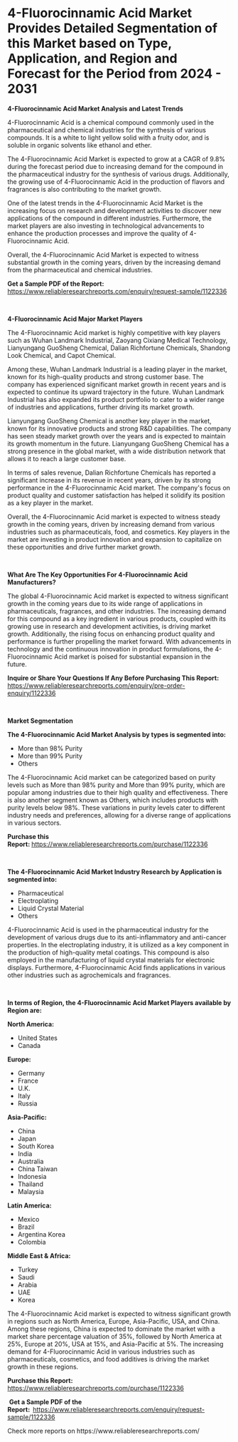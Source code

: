 <p><h1>4-Fluorocinnamic Acid Market Provides Detailed Segmentation of this Market based on Type, Application, and Region and Forecast for the Period from 2024 - 2031</h1></p><p><strong>4-Fluorocinnamic Acid Market Analysis and Latest Trends</strong></p>
<p><p>4-Fluorocinnamic Acid is a chemical compound commonly used in the pharmaceutical and chemical industries for the synthesis of various compounds. It is a white to light yellow solid with a fruity odor, and is soluble in organic solvents like ethanol and ether. </p><p>The 4-Fluorocinnamic Acid Market is expected to grow at a CAGR of 9.8% during the forecast period due to increasing demand for the compound in the pharmaceutical industry for the synthesis of various drugs. Additionally, the growing use of 4-Fluorocinnamic Acid in the production of flavors and fragrances is also contributing to the market growth.</p><p>One of the latest trends in the 4-Fluorocinnamic Acid Market is the increasing focus on research and development activities to discover new applications of the compound in different industries. Furthermore, the market players are also investing in technological advancements to enhance the production processes and improve the quality of 4-Fluorocinnamic Acid.</p><p>Overall, the 4-Fluorocinnamic Acid Market is expected to witness substantial growth in the coming years, driven by the increasing demand from the pharmaceutical and chemical industries.</p></p>
<p><strong>Get a Sample PDF of the Report:&nbsp;</strong> <a href="https://www.reliableresearchreports.com/enquiry/request-sample/1122336">https://www.reliableresearchreports.com/enquiry/request-sample/1122336</a></p>
<p>&nbsp;</p>
<p><strong>4-Fluorocinnamic Acid Major Market Players</strong></p>
<p><p>The 4-Fluorocinnamic Acid market is highly competitive with key players such as Wuhan Landmark Industrial, Zaoyang Cixiang Medical Technology, Lianyungang GuoSheng Chemical, Dalian Richfortune Chemicals, Shandong Look Chemical, and Capot Chemical. </p><p>Among these, Wuhan Landmark Industrial is a leading player in the market, known for its high-quality products and strong customer base. The company has experienced significant market growth in recent years and is expected to continue its upward trajectory in the future. Wuhan Landmark Industrial has also expanded its product portfolio to cater to a wider range of industries and applications, further driving its market growth.</p><p>Lianyungang GuoSheng Chemical is another key player in the market, known for its innovative products and strong R&D capabilities. The company has seen steady market growth over the years and is expected to maintain its growth momentum in the future. Lianyungang GuoSheng Chemical has a strong presence in the global market, with a wide distribution network that allows it to reach a large customer base.</p><p>In terms of sales revenue, Dalian Richfortune Chemicals has reported a significant increase in its revenue in recent years, driven by its strong performance in the 4-Fluorocinnamic Acid market. The company's focus on product quality and customer satisfaction has helped it solidify its position as a key player in the market.</p><p>Overall, the 4-Fluorocinnamic Acid market is expected to witness steady growth in the coming years, driven by increasing demand from various industries such as pharmaceuticals, food, and cosmetics. Key players in the market are investing in product innovation and expansion to capitalize on these opportunities and drive further market growth.</p></p>
<p>&nbsp;</p>
<p><strong>What Are The Key Opportunities For 4-Fluorocinnamic Acid Manufacturers?</strong></p>
<p><p>The global 4-Fluorocinnamic Acid market is expected to witness significant growth in the coming years due to its wide range of applications in pharmaceuticals, fragrances, and other industries. The increasing demand for this compound as a key ingredient in various products, coupled with its growing use in research and development activities, is driving market growth. Additionally, the rising focus on enhancing product quality and performance is further propelling the market forward. With advancements in technology and the continuous innovation in product formulations, the 4-Fluorocinnamic Acid market is poised for substantial expansion in the future.</p></p>
<p><strong>Inquire or Share Your Questions If Any Before Purchasing This Report:</strong> <a href="https://www.reliableresearchreports.com/enquiry/pre-order-enquiry/1122336">https://www.reliableresearchreports.com/enquiry/pre-order-enquiry/1122336</a></p>
<p>&nbsp;</p>
<p><strong>Market Segmentation</strong></p>
<p><strong>The 4-Fluorocinnamic Acid Market Analysis by types is segmented into:</strong></p>
<p><ul><li>More than 98% Purity</li><li>More than 99% Purity</li><li>Others</li></ul></p>
<p><p>The 4-Fluorocinnamic Acid market can be categorized based on purity levels such as More than 98% purity and More than 99% purity, which are popular among industries due to their high quality and effectiveness. There is also another segment known as Others, which includes products with purity levels below 98%. These variations in purity levels cater to different industry needs and preferences, allowing for a diverse range of applications in various sectors.</p></p>
<p><strong>Purchase this Report:&nbsp;</strong><a href="https://www.reliableresearchreports.com/purchase/1122336">https://www.reliableresearchreports.com/purchase/1122336</a></p>
<p>&nbsp;</p>
<p><strong>The 4-Fluorocinnamic Acid Market Industry Research by Application is segmented into:</strong></p>
<p><ul><li>Pharmaceutical</li><li>Electroplating</li><li>Liquid Crystal Material</li><li>Others</li></ul></p>
<p><p>4-Fluorocinnamic Acid is used in the pharmaceutical industry for the development of various drugs due to its anti-inflammatory and anti-cancer properties. In the electroplating industry, it is utilized as a key component in the production of high-quality metal coatings. This compound is also employed in the manufacturing of liquid crystal materials for electronic displays. Furthermore, 4-Fluorocinnamic Acid finds applications in various other industries such as agrochemicals and fragrances.</p></p>
<p>&nbsp;</p>
<p><strong>In terms of Region, the 4-Fluorocinnamic Acid Market Players available by Region are:</strong></p>
<p>
    <p> <strong> North America: </strong>
        <ul>
            <li>United States</li>
            <li>Canada</li>
        </ul>
        </p> 
    <p> <strong> Europe: </strong>
        <ul>
            <li>Germany</li>
            <li>France</li>
            <li>U.K.</li>
            <li>Italy</li>
            <li>Russia</li>
        </ul>
        </p> 
    <p> <strong> Asia-Pacific: </strong>
        <ul>
            <li>China</li>
            <li>Japan</li>
            <li>South Korea</li>
            <li>India</li>
            <li>Australia</li>
            <li>China Taiwan</li>
            <li>Indonesia</li>
            <li>Thailand</li>
            <li>Malaysia</li>
        </ul>
        </p> 
    <p> <strong> Latin America: </strong>
        <ul>
            <li>Mexico</li>
            <li>Brazil</li>
            <li>Argentina Korea</li>
            <li>Colombia</li>
        </ul>
        </p> 
    <p> <strong> Middle East & Africa: </strong>
        <ul>
            <li>Turkey</li>
            <li>Saudi</li>
            <li>Arabia</li>
            <li>UAE</li>
            <li>Korea</li>
        </ul>
    </p>
    </p>
<p><p>The 4-Fluorocinnamic Acid market is expected to witness significant growth in regions such as North America, Europe, Asia-Pacific, USA, and China. Among these regions, China is expected to dominate the market with a market share percentage valuation of 35%, followed by North America at 25%, Europe at 20%, USA at 15%, and Asia-Pacific at 5%. The increasing demand for 4-Fluorocinnamic Acid in various industries such as pharmaceuticals, cosmetics, and food additives is driving the market growth in these regions.</p></p>
<p><strong>Purchase this Report: </strong><a href="https://www.reliableresearchreports.com/purchase/1122336">https://www.reliableresearchreports.com/purchase/1122336</a></p>
<p>&nbsp;<strong>Get a Sample PDF of the Report:&nbsp;&nbsp;</strong><a href="https://www.reliableresearchreports.com/enquiry/request-sample/1122336">https://www.reliableresearchreports.com/enquiry/request-sample/1122336</a></p>
<p><strong></strong></p>
<p>Check more reports on https://www.reliableresearchreports.com/</p>